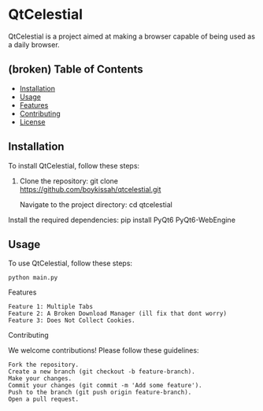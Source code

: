 # QtCelestial

QtCelestial is a project aimed at making a browser capable of being used as a daily browser.

##  (broken) Table of Contents

- [Installation](#installation)
- [Usage](#usage)
- [Features](#features)
- [Contributing](#contributing)
- [License](#license)

## Installation

To install QtCelestial, follow these steps:

1. Clone the repository:
   git clone https://github.com/boykissah/qtcelestial.git

    Navigate to the project directory:
    cd qtcelestial

Install the required dependencies:
  pip install PyQt6 PyQt6-WebEngine
## Usage

To use QtCelestial, follow these steps:

    python main.py
Features

    Feature 1: Multiple Tabs
    Feature 2: A Broken Download Manager (ill fix that dont worry)
    Feature 3: Does Not Collect Cookies.

Contributing

We welcome contributions! Please follow these guidelines:

    Fork the repository.
    Create a new branch (git checkout -b feature-branch).
    Make your changes.
    Commit your changes (git commit -m 'Add some feature').
    Push to the branch (git push origin feature-branch).
    Open a pull request.

